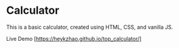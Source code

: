# Calculator

This is a basic calculator, created using HTML, CSS, and vanilla JS. 

Live Demo [https://heykzhao.github.io/top_calculator/]